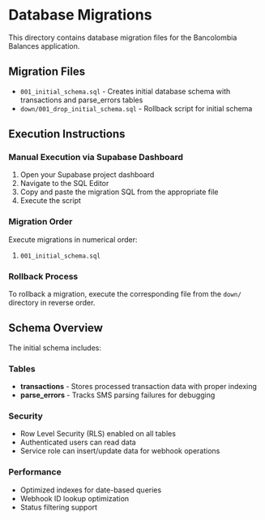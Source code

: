 # Database Migrations

This directory contains database migration files for the Bancolombia Balances application.

## Migration Files

- `001_initial_schema.sql` - Creates initial database schema with transactions and parse_errors tables
- `down/001_drop_initial_schema.sql` - Rollback script for initial schema

## Execution Instructions

### Manual Execution via Supabase Dashboard

1. Open your Supabase project dashboard
2. Navigate to the SQL Editor
3. Copy and paste the migration SQL from the appropriate file
4. Execute the script

### Migration Order

Execute migrations in numerical order:
1. `001_initial_schema.sql`

### Rollback Process

To rollback a migration, execute the corresponding file from the `down/` directory in reverse order.

## Schema Overview

The initial schema includes:

### Tables
- **transactions** - Stores processed transaction data with proper indexing
- **parse_errors** - Tracks SMS parsing failures for debugging

### Security
- Row Level Security (RLS) enabled on all tables
- Authenticated users can read data
- Service role can insert/update data for webhook operations

### Performance
- Optimized indexes for date-based queries
- Webhook ID lookup optimization
- Status filtering support